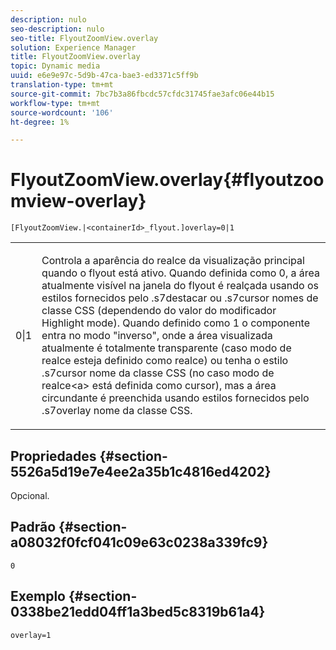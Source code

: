 ```yaml
---
description: nulo
seo-description: nulo
seo-title: FlyoutZoomView.overlay
solution: Experience Manager
title: FlyoutZoomView.overlay
topic: Dynamic media
uuid: e6e9e97c-5d9b-47ca-bae3-ed3371c5ff9b
translation-type: tm+mt
source-git-commit: 7bc7b3a86fbcdc57cfdc31745fae3afc06e44b15
workflow-type: tm+mt
source-wordcount: '106'
ht-degree: 1%

---
```



# FlyoutZoomView.overlay{#flyoutzoomview-overlay}

`[FlyoutZoomView.|<containerId>_flyout.]overlay=0|1`

<table id="table_D052090D052D4273B37872C0C7E09E4B"> 
 <tbody> 
  <tr> 
   <td colname="col1"> <p><span class="codeph"> 0|1</span> </p> </td> 
   <td colname="col2"> <p> Controla a aparência do realce da visualização principal quando o flyout está ativo. Quando definida como <span class="codeph"> 0</span>, a área atualmente visível na janela do flyout é realçada usando os estilos fornecidos pelo <span class="codeph"> .s7destacar</span> ou <span class="codeph"> .s7cursor</span> nomes de classe CSS (dependendo do valor do modificador <span class="codeph"> Highlight mode</span>). Quando definido como <span class="codeph"> 1</span> o componente entra no modo "inverso", onde a área visualizada atualmente é totalmente transparente (caso <span class="codeph"> modo de realce</span> esteja definido como <span class="codeph"> realce</span>) ou tenha o estilo <span class="codeph"> .s7cursor</span> nome da classe CSS (no caso <span class="codeph"> modo de realce&lt;a&gt; está definida como <span class="codeph"> cursor</span>), mas a área circundante é preenchida usando estilos fornecidos pelo <span class="codeph"> .s7overlay</span> nome da classe CSS.</span> </p> </td> 
  </tr> 
 </tbody> 
</table>

## Propriedades {#section-5526a5d19e7e4ee2a35b1c4816ed4202}

Opcional.

## Padrão {#section-a08032f0fcf041c09e63c0238a339fc9}

`0`

## Exemplo {#section-0338be21edd04ff1a3bed5c8319b61a4}

`overlay=1`
